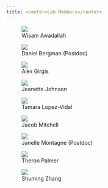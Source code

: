 ```yaml
---
title: <center>Lab Members</center>
---
```


<figure>
  <img src="/fertiglab/images/wisam-awadallah.jpg">
  <figcaption>Wisam Awadallah</figcaption>
</figure>

<figure>
  <img src="/fertiglab/images/daniel-bergman.png">
  <figcaption>Daniel Bergman (Postdoc)</figcaption>
</figure>

<figure>
  <img src="/fertiglab/images/alex-girgis.jpg">
  <figcaption>Alex Girgis</figcaption>
</figure>

<figure>
  <img src="/fertiglab/images/jeanette-johnson.png">
  <figcaption>Jeanette Johnson</figcaption>
</figure>

<figure>
  <img src="/fertiglab/images/tamara-lopez-vidal.jpg">
  <figcaption>Tamara Lopez-Vidal</figcaption>
</figure>

<figure>
  <img src="/fertiglab/images/jacob-mitchell.png">
  <figcaption>Jacob Mitchell</figcaption>
</figure>

<figure>
  <img src="/fertiglab/images/janelle-montagne.jpeg">
  <figcaption>Janelle Montagne (Postdoc)</figcaption>
</figure>

<figure>
  <img src="/fertiglab/images/theron-palmer.jpg">
  <figcaption>Theron Palmer</figcaption>
</figure>

<figure>
  <img src="/fertiglab/images/shuming-zhang.jpg">
  <figcaption>Shuming Zhang</figcaption>
</figure>

